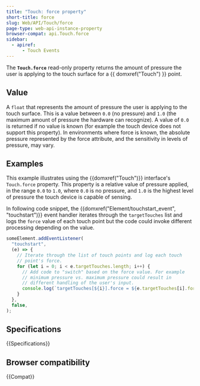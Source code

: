 ```yaml
---
title: "Touch: force property"
short-title: force
slug: Web/API/Touch/force
page-type: web-api-instance-property
browser-compat: api.Touch.force
sidebar:
  - apiref:
      - Touch Events
---
```


The **`Touch.force`** read-only property returns the amount of
pressure the user is applying to the touch surface for a {{ domxref("Touch") }} point.

## Value

A `float` that represents the amount of pressure the user is applying to the
touch surface. This is a value between `0.0` (no pressure) and
`1.0` (the maximum amount of pressure the hardware can recognize). A value of
`0.0` is returned if no value is known (for example the touch device does not
support this property). In environments where force is known, the absolute pressure
represented by the force attribute, and the sensitivity in levels of pressure, may vary.

## Examples

This example illustrates using the {{domxref("Touch")}} interface's
`Touch.force` property. This property is a relative value of pressure
applied, in the range `0.0` to `1.0`, where `0.0` is no
pressure, and `1.0` is the highest level of pressure the touch device is
capable of sensing.

In following code snippet, the {{domxref("Element/touchstart_event", "touchstart")}} event handler iterates through
the `targetTouches` list and logs the `force` value of each touch
point but the code could invoke different processing depending on the value.

```js
someElement.addEventListener(
  "touchstart",
  (e) => {
    // Iterate through the list of touch points and log each touch
    // point's force.
    for (let i = 0; i < e.targetTouches.length; i++) {
      // Add code to "switch" based on the force value. For example
      // minimum pressure vs. maximum pressure could result in
      // different handling of the user's input.
      console.log(`targetTouches[${i}].force = ${e.targetTouches[i].force}`);
    }
  },
  false,
);
```

## Specifications

{{Specifications}}

## Browser compatibility

{{Compat}}
